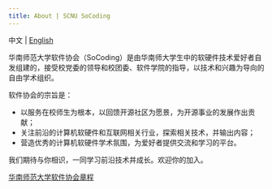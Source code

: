 ```yaml
---
title: About | SCNU SoCoding
---
```


中文 | [English](/en/about)

华南师范大学软件协会（SoCoding）是由华南师大学生中的软硬件技术爱好者自发组建的，接受校党委的领导和校团委、软件学院的指导，以技术和兴趣为导向的自由学术组织。


软件协会的宗旨是：
- 以服务在校师生为根本，以回馈开源社区为愿景，为开源事业的发展作出贡献；
- 关注前沿的计算机软硬件和互联网相关行业，探索相关技术，并输出内容；
- 营造优秀的计算机软硬件学术氛围，为爱好者提供交流和学习的平台。

我们期待与你相识，一同学习前沿技术并成长。欢迎你的加入。

[华南师范大学软件协会章程](/bylaws)